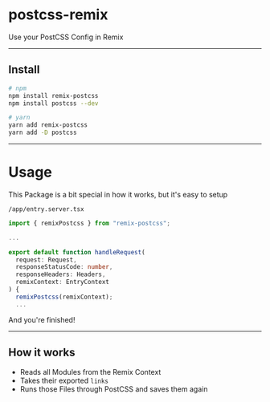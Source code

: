 # postcss-remix

Use your PostCSS Config in Remix

---

## Install

```sh
# npm
npm install remix-postcss
npm install postcss --dev

# yarn
yarn add remix-postcss
yarn add -D postcss
```

---

# Usage

This Package is a bit special in how it works, but it's easy to setup

`/app/entry.server.tsx`

```ts
import { remixPostcss } from "remix-postcss";

...

export default function handleRequest(
  request: Request,
  responseStatusCode: number,
  responseHeaders: Headers,
  remixContext: EntryContext
) {
  remixPostcss(remixContext);
  ...
```

And you're finished!

---

## How it works

- Reads all Modules from the Remix Context
- Takes their exported `links`
- Runs those Files through PostCSS and saves them again
